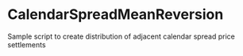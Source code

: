 # CalendarSpreadMeanReversion
Sample script to create distribution of adjacent calendar spread price settlements

